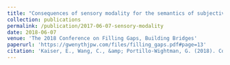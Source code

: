 ```yaml
---
title: "Consequences of sensory modality for the semantics of subjective adjectives: Comparing sight, smell and taste"
collection: publications
permalink: /publication/2017-06-07-sensory-modality
date: 2018-06-07
venue: 'The 2018 Conference on Filling Gaps, Building Bridges'
paperurl: 'https://gwenythjpw.com/files/filling_gaps.pdf#page=13'
citation: 'Kaiser, E., Wang, C., &amp; Portillo-Wightman, G. (2018). Consequences of sensory modality for the semantics of subjective adjectives: Comparing sight, smell and taste. The 2018 Conference on Filling Gaps, Building Bridges: Qualitative and Quantitative Approaches to the Study of Literature, Padova, Italy.'
---
```

